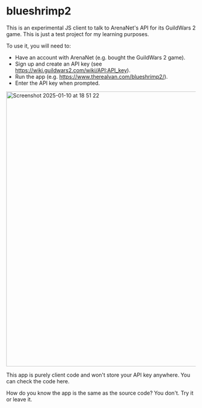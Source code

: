 # blueshrimp2
This is an experimental JS client to talk to ArenaNet's API for its GuildWars 2 game. This is just a test project for my learning purposes.

To use it, you will need to:
- Have an account with ArenaNet (e.g. bought the GuildWars 2 game).
- Sign up and create an API key (see https://wiki.guildwars2.com/wiki/API:API_key).
- Run the app (e.g. https://www.therealvan.com/blueshrimp2/).
- Enter the API key when prompted.

<img width="731" alt="Screenshot 2025-01-10 at 18 51 22" src="https://github.com/user-attachments/assets/e4a03bb9-e8ee-44d3-ad95-ffe7a6e74331" />


This app is purely client code and won't store your API key anywhere. You can check the code here.

How do you know the app is the same as the source code? You don't. Try it or leave it.
